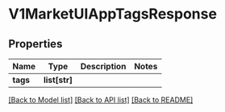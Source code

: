 # V1MarketUIAppTagsResponse

## Properties
Name | Type | Description | Notes
------------ | ------------- | ------------- | -------------
**tags** | **list[str]** |  | 

[[Back to Model list]](../README.md#documentation-for-models) [[Back to API list]](../README.md#documentation-for-api-endpoints) [[Back to README]](../README.md)


